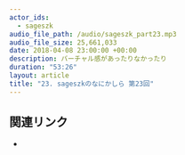 ```yaml
---
actor_ids: 
  - sageszk
audio_file_path: /audio/sageszk_part23.mp3
audio_file_size: 25,661,033
date: 2018-04-08 23:00:00 +00:00
description: バーチャル感があったりなかったり
duration: "53:26"
layout: article
title: "23. sageszkのなにかしら 第23回"
---
```


## 関連リンク

- 
